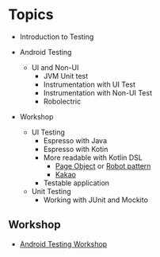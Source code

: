 # Topics

* Introduction to Testing
* Android Testing
  * UI and Non-UI 
    * JVM Unit test
    * Instrumentation with UI Test
    * Instrumentation with Non-UI Test
    * Robolectric
  
* Workshop
  * UI Testing
    * Espresso with Java
    * Espresso with Kotin
    * More readable with Kotlin DSL
      * [Page Object](https://martinfowler.com/bliki/PageObject.html) or [Robot pattern](https://academy.realm.io/posts/kau-jake-wharton-testing-robots/)
      * [Kakao](https://github.com/agoda-com/Kakao)
    * Testable application
  * Unit Testing
    * Working with JUnit and Mockito
    
 ## Workshop
 * [Android Testing Workshop](https://github.com/up1/android-testing-workshop)
